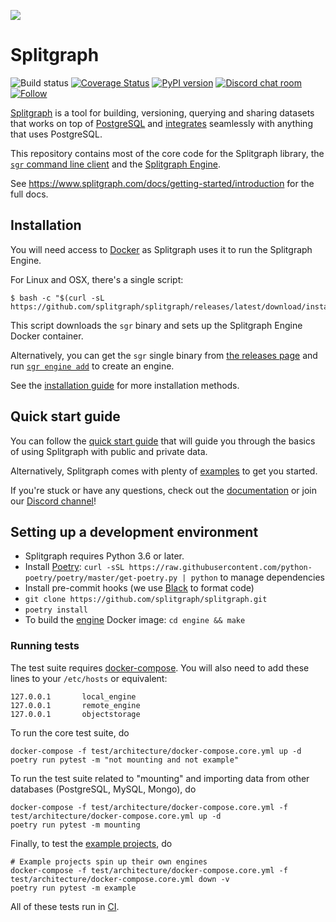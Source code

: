 ![](https://www.mildbyte.xyz/asciicast/splitfiles.gif)

# Splitgraph
![Build status](https://github.com/splitgraph/splitgraph/workflows/build_all/badge.svg)
[![Coverage Status](https://coveralls.io/repos/github/splitgraph/splitgraph/badge.svg?branch=master)](https://coveralls.io/github/splitgraph/splitgraph?branch=master)
[![PyPI version](https://badge.fury.io/py/splitgraph.svg)](https://badge.fury.io/py/splitgraph)
[![Discord chat room](https://img.shields.io/discord/718534846472912936.svg)](https://discord.gg/4Qe2fYA)
[![Follow](https://img.shields.io/badge/twitter-@Splitgraph-blue.svg)](https://twitter.com/Splitgraph)

[Splitgraph](https://www.splitgraph.com) is a tool for building, versioning, querying and sharing datasets that works on top of [PostgreSQL](https://postgresql.org) and [integrates](https://www.splitgraph.com/product/splitgraph/integrations) seamlessly with anything that uses PostgreSQL.

This repository contains most of the core code for the Splitgraph library, 
the [`sgr` command line client](https://www.splitgraph.com/docs/architecture/sgr-client) and the [Splitgraph Engine](engine/README.md). 

See https://www.splitgraph.com/docs/getting-started/introduction for the full docs.

## Installation

You will need access to [Docker](https://docs.docker.com/install/) as Splitgraph uses it to run
the Splitgraph Engine.

For Linux and OSX, there's a single script:

```
$ bash -c "$(curl -sL https://github.com/splitgraph/splitgraph/releases/latest/download/install.sh)"
```

This script downloads the `sgr` binary and sets up the Splitgraph Engine Docker container.

Alternatively, you can get the `sgr` single binary from [the releases page](https://github.com/splitgraph/splitgraph/releases) and run [`sgr engine add`](https://www.splitgraph.com/docs/sgr/engine-management/engine-add) to create an engine.

See the [installation guide](https://www.splitgraph.com/docs/getting-started/installation) for more installation methods.

## Quick start guide

You can follow the [quick start guide](https://www.splitgraph.com/docs/getting-started/five-minute-demo) that will guide you through the basics of using Splitgraph with public and private data.

Alternatively, Splitgraph comes with plenty of [examples](examples) to get you started.

If you're stuck or have any questions, check out the [documentation](https://www.splitgraph.com/docs/) or join our [Discord channel](https://discord.gg/4Qe2fYA)!

## Setting up a development environment

  * Splitgraph requires Python 3.6 or later.
  * Install [Poetry](https://github.com/python-poetry/poetry): `curl -sSL https://raw.githubusercontent.com/python-poetry/poetry/master/get-poetry.py | python` to manage dependencies
  * Install pre-commit hooks (we use [Black](https://github.com/psf/black) to format code)
  * `git clone https://github.com/splitgraph/splitgraph.git`
  * `poetry install` 
  * To build the [engine](https://www.splitgraph.com/docs/architecture/splitgraph-engine) Docker image: `cd engine && make`

### Running tests

The test suite requires [docker-compose](https://github.com/docker/compose). You will also
need to add these lines to your `/etc/hosts` or equivalent:

```
127.0.0.1       local_engine
127.0.0.1       remote_engine
127.0.0.1       objectstorage
```

To run the core test suite, do

```
docker-compose -f test/architecture/docker-compose.core.yml up -d
poetry run pytest -m "not mounting and not example"
```

To run the test suite related to "mounting" and importing data from  other databases
(PostgreSQL, MySQL, Mongo), do

```
docker-compose -f test/architecture/docker-compose.core.yml -f test/architecture/docker-compose.core.yml up -d  
poetry run pytest -m mounting
```

Finally, to test the [example projects](https://github.com/splitgraph/splitgraph/tree/master/examples), do

```
# Example projects spin up their own engines
docker-compose -f test/architecture/docker-compose.core.yml -f test/architecture/docker-compose.core.yml down -v
poetry run pytest -m example
```

All of these tests run in [CI](https://github.com/splitgraph/splitgraph/actions).
